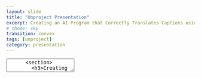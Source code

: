 ```yaml
---
layout: slide
title: "Unproject Presentation"
excerpt: Creating an AI Program that Correctly Translates Captions using Text Analysis for Digital Social Storytelling
# theme: sky
transition: convex
tags: [unproject]
category: presentation
---
```

<section data-markdown>
  <textarea data-template>
	  <section>
	    <h3>Creating an AI Program that Correctly Translates Captions using Text Analysis Tehcniques for Digital-Social Storytelling</h3>
	    Awad AlMehairi
	    IM-UH-1511 - Introduction to Digital Humanities.
	  </section>
	  <section>
		<h2>Scope:</h2>
		<section>This project focuses on tackling incorrect social media captions and messages by forging together an AI system that detects inconsistent translations across social media platforms that communicate incoherent ideas due to inaccurate translations. The main idea it approaches is language, mainly the Emirati Arabic dialect.</section>
	  </section>
	  <section>
		  <h2>Scope:</h2>
		<section>Lots of dialects are improperly documented online that their translation processes are almost always slightly off or based on the formal form of the detected language. Emirati Arabic is one of those prone to inaccurate translations, thus inaccurate interpretations.</section>
		</section>
		---
		<h2>Main Concerns:</h2>
		<section>Maintain consistent usage of Emirati Arabic in research purposes.
		Allow researchers and social media users in general to understand Emirati Arabic and not shy away from it, especially during research or important announcements (especially those within communities).</section>
		---
		<section>
		<h2>Data & Their Sources:</h2>
		<section>Most data for this project is collected from social media accounts with captions/comments of different versions of Emirati Arabic. Other versions of this project will be fully developed to house translation processes of other languages and dialects (not necessarily of Arabic). Other forms of data include written narratives and poetry in Emirati Arabic. These sources are used to expand the database with a richer vocabulary.</section>
	  </section>
	  <section>
		  <h2>Data & Their Sources:</h2>
		<section>Instagram accounts like @goodbyeoldjumeirah are used to fuel the database with vocabulary from the public. This account focuses on "archiving traditional, abandoned, and demolished houses in Jumeirah". Most of the comments under this account’s posts are of Emirati Arabic. The account managers are natives of the UAE, and most of the comments under their posts are from other locals commenting in Emirati Arabic.</section>
	  </section>
	  <section>
		  <h2>Data & Their Sources:</h2>
		<section>@almawrooth on Instagram – a page that aims to document inherent aspects of locations in the UAE by the people from an older time of today. Most of the contributions and explanations are in Emirati Arabic. This account brings forth a historical influence on the usage of certain words of Emirati Arabic.</section>
		</section>
		  </section>
		---
	  <section>
		<h2>Ethics:</h2>
		This project is guided by the motive of wanting to maintain the identity of Emiratis across social media platforms that are usually dominantly westernized. It follows copyright guidelines with the sources it uses for data collection and database construction. Development of this project is organized and completed by a team of Emirati professionals that are experts in linguistics and data collection.
	  </section>
	  <section>
		<h2>Values:</h2>
		test
	  </section>
		---
	  <section>
		<h2>Techniques:</h2>
		Use text analysis techniques to further analyze proposed texts (and dialects) to better compose correct translation programs in
	  </section>
	  <section>
	  <h2>Workplan:</h2>
		  test
	  </section>
	  ---
	<section>
		<h2>Aims:</h2>
		The main goal of this project is to create a flawless database that can successfully detect inaccurate translations and correctly display them. The final form of the project will be used as a tool to make data collection from online sources that use Emirati Arabic instead of English.
	</section>
		---
	<section>
		<h2>Participation:</h2>
		This project aims to contain ideas of the people in Jumeirah that showcase cultural diversity and availability through language.
	</section>
  </textarea>
</section>
